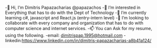  -👋 Hi, I’m Dimitris Papazacharias @papazachos
 -👀 I’m interested in Everything that has to do with the Dept of Technology
 -🌱 I’m currently learning c#, javascript and React.js (entry-intern level)
 -👀 I’m looking to collaborate with every company and organization that has to do with computer science and internet services.
 -📫 You can Ask for my resume, using the following.
 -email: dimitrispap.1995@hotmail.com 
 -linkedin:https://www.linkedin.com/in/dimitris-papazacharias-a8b41a124/
